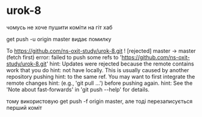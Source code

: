 # urok-8

чомусь не хоче пушити коміти на гіт хаб 



get push -u origin master видає помилку 

To https://github.com/ns-oxit-study/urok-8.git
 ! [rejected]        master -> master (fetch first)
error: failed to push some refs to 'https://github.com/ns-oxit-study/urok-8.git'
hint: Updates were rejected because the remote contains work that you do
hint: not have locally. This is usually caused by another repository pushing
hint: to the same ref. You may want to first integrate the remote changes
hint: (e.g., 'git pull ...') before pushing again.
hint: See the 'Note about fast-forwards' in 'git push --help' for details.

тому використовую get push -f origin master, але тоді перезаписується перший коміт
